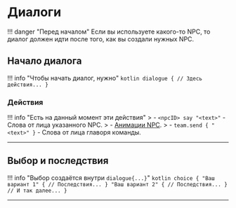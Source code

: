 # Диалоги

!!! danger "Перед началом"
    Если вы используете какого-то NPC, то диалог должен идти после того, как вы создали нужных NPC.

## Начало диалога

!!! info "Чтобы начать диалог, нужно"
    ```kotlin
    dialogue {
        // Здесь действия...
    }
    ```

### Действия

!!! info "Есть на данный момент эти действия"
    > - `<npcID> say "<text>"` - Слова от лица указанного NPC. 
    > - [Анимации NPC](https://raw.githubusercontent.com/HollowHorizon/HollowEngineDocs/main/docs/hollowengine-guide/NPCs/actions-npc). 
    > - `team.send { "<text>" }` - Слова от лица главоря команды. 

---

## Выбор и последствия

!!! info "Выбор создаётся внутри `dialogue{...}`"
    ```kotlin
    choice {
        "Ваш вариант 1" {
            // Последствия...
        }
        "Ваш вариант 2" {
            // Последствия...
        }
        // И так далее...
    }
    ```

---
